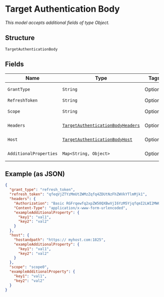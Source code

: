 
# Target Authentication Body

*This model accepts additional fields of type Object.*

## Structure

`TargetAuthenticationBody`

## Fields

| Name | Type | Tags | Description | Getter | Setter |
|  --- | --- | --- | --- | --- | --- |
| `GrantType` | `String` | Optional | Authentication grant type. | String getGrantType() | setGrantType(String grantType) |
| `RefreshToken` | `String` | Optional | Refresh token. | String getRefreshToken() | setRefreshToken(String refreshToken) |
| `Scope` | `String` | Optional | Authentication scopes. | String getScope() | setScope(String scope) |
| `Headers` | [`TargetAuthenticationBodyHeaders`](../../doc/models/target-authentication-body-headers.md) | Optional | Authentication headers. | TargetAuthenticationBodyHeaders getHeaders() | setHeaders(TargetAuthenticationBodyHeaders headers) |
| `Host` | [`TargetAuthenticationBodyHost`](../../doc/models/target-authentication-body-host.md) | Optional | Host information. | TargetAuthenticationBodyHost getHost() | setHost(TargetAuthenticationBodyHost host) |
| `AdditionalProperties` | `Map<String, Object>` | Optional | - | Object getAdditionalProperty(String key) | additionalProperty(String key, Object value) |

## Example (as JSON)

```json
{
  "grant_type": "refresh_token",
  "refresh_token": "qfeqVjZTYzMmUtZWMzZqfq4ZDUtNzFhZWVkYTlmMjk1",
  "headers": {
    "Authorization": "Basic RGFrqewfq2xpZW50QXBwVjI6YzM5YjqfqmI2LWI2MWQtNDRlZTQ5MmM1YTRk",
    "Content-Type": "application/x-www-form-urlencoded",
    "exampleAdditionalProperty": {
      "key1": "val1",
      "key2": "val2"
    }
  },
  "host": {
    "hostandpath": "https:// myhost.com:1825",
    "exampleAdditionalProperty": {
      "key1": "val1",
      "key2": "val2"
    }
  },
  "scope": "scope0",
  "exampleAdditionalProperty": {
    "key1": "val1",
    "key2": "val2"
  }
}
```


